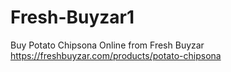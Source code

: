 # Fresh-Buyzar1
Buy Potato Chipsona Online from Fresh Buyzar
https://freshbuyzar.com/products/potato-chipsona

